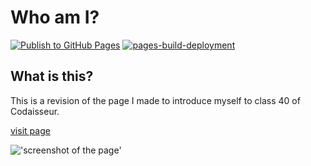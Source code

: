 # Who am I?

[![Publish to GitHub Pages](https://github.com/willemverbuyst/who-am-i/actions/workflows/publish-to-gh-pages.yml/badge.svg)](https://github.com/willemverbuyst/who-am-i/actions/workflows/publish-to-gh-pages.yml) [![pages-build-deployment](https://github.com/willemverbuyst/who-am-i/actions/workflows/pages/pages-build-deployment/badge.svg)](https://github.com/willemverbuyst/who-am-i/actions/workflows/pages/pages-build-deployment)

## What is this?

This is a revision of the page I made to introduce myself to class 40 of Codaisseur.

[visit page](https://willemverbuyst.github.io/who-am-i/)

!['screenshot of the page'](./img/screenshot-wv.png)
